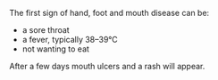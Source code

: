 The first sign of hand, foot and mouth disease can be:

* a sore throat
* a fever, typically 38–39&deg;C
* not wanting to eat

After a few days mouth ulcers and a rash will appear.
